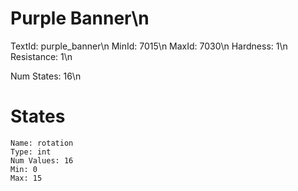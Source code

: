 # Purple Banner\n
TextId: purple_banner\n
MinId: 7015\n
MaxId: 7030\n
Hardness: 1\n
Resistance: 1\n

Num States: 16\n
# States
```
Name: rotation
Type: int
Num Values: 16
Min: 0
Max: 15
```